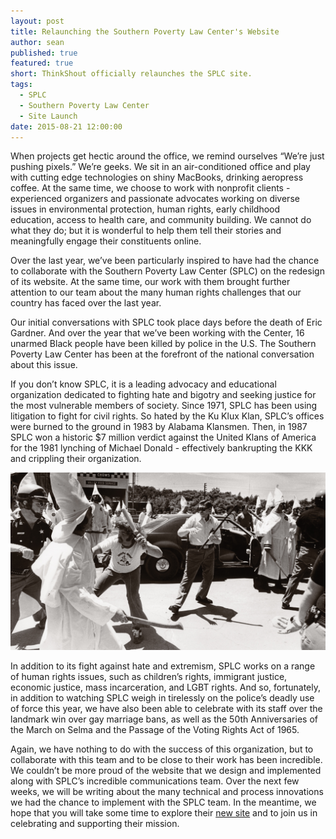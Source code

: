 ```yaml
---
layout: post
title: Relaunching the Southern Poverty Law Center's Website
author: sean
published: true
featured: true
short: ThinkShout officially relaunches the SPLC site.
tags: 
  - SPLC
  - Southern Poverty Law Center
  - Site Launch
date: 2015-08-21 12:00:00
---
```

When projects get hectic around the office, we remind ourselves “We’re just pushing pixels.” We’re geeks. We sit in an air-conditioned office and play with cutting edge technologies on shiny MacBooks, drinking aeropress coffee.
At the same time, we choose to work with nonprofit clients - experienced organizers and passionate advocates working on diverse issues in environmental protection, human rights, early childhood education, access to health care, and community building. We cannot do what they do; but it is wonderful to help them tell their stories and meaningfully engage their constituents online.

Over the last year, we’ve been particularly inspired to have had the chance to collaborate with the Southern Poverty Law Center (SPLC) on the redesign of its website. At the same time, our work with them brought further attention to our team about the many human rights challenges that our country has faced over the last year.

Our initial conversations with SPLC took place days before the death of Eric Gardner. And over the year that we’ve been working with the Center, 16 unarmed Black people have been killed by police in the U.S. The Southern Poverty Law Center has been at the forefront of the national conversation about this issue. 

If you don’t know SPLC, it is a leading advocacy and educational organization dedicated to fighting hate and bigotry and seeking justice for the most vulnerable members of society. Since 1971, SPLC has been using litigation to fight for civil rights. So hated by the Ku Klux Klan, SPLC’s offices were burned to the ground in 1983 by Alabama Klansmen. Then, in 1987 SPLC won a historic $7 million verdict against the United Klans of America for the 1981 lynching of Michael Donald - effectively bankrupting the KKK and crippling their organization.

![SPLC_fight.jpg](/assets/images/blog/SPLC_fight.jpg)

In addition to its fight against hate and extremism, SPLC works on a range of human rights issues, such as children’s rights, immigrant justice, economic justice, mass incarceration, and LGBT rights. And so, fortunately, in addition to watching SPLC weigh in tirelessly on the police’s deadly use of force this year, we have also been able to celebrate with its staff over the landmark win over gay marriage bans, as well as the 50th Anniversaries of the March on Selma and the Passage of the Voting Rights Act of 1965.

Again, we have nothing to do with the success of this organization, but to collaborate with this team and to be close to their work has been incredible. We couldn’t be more proud of the website that we design and implemented along with SPLC’s incredible communications team. Over the next few weeks, we will be writing about the many technical and process innovations we had the chance to implement with the SPLC team. In the meantime, we hope that you will take some time to explore their [new site](https://www.splcenter.org/) and to join us in celebrating and supporting their mission.
